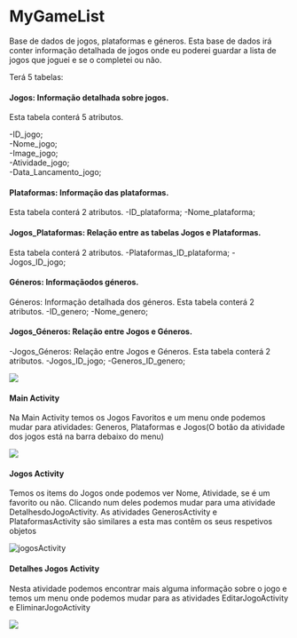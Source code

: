    <!DOCTYPE html>
<html>
<head>
	<meta charset="utf-8"/>
</head>
<body>
  <h1 id="mygamelist">MyGameList</h1>
<p>Base de dados de jogos, plataformas e géneros. Esta base de dados irá conter informação detalhada de jogos onde eu poderei guardar a lista de jogos que joguei e se o completei ou não.</p>
	<p>Terá 5 tabelas:</p>
  <h4 id="jogos">Jogos: Informação detalhada sobre jogos.</h4>
	<p>Esta tabela conterá 5 atributos.</p>
  <p>-ID_jogo;<br>
  -Nome_jogo;<br>
  -Image_jogo;<br>
  -Atividade_jogo;<br>
  -Data_Lancamento_jogo;</p>
  <h4 id="plataformas">Plataformas: Informação das plataformas.</h4>
  <p>Esta tabela conterá 2 atributos.
    -ID_plataforma;
    -Nome_plataforma;</p>
 
<h4 id="jogos_plataformas">Jogos_Plataformas: Relação entre as tabelas Jogos e Plataformas.</h4>
<p>Esta tabela conterá 2 atributos.
    -Plataformas_ID_plataforma;
    -Jogos_ID_jogo;</p>
<h4 id="generos">Géneros: Informaçãodos géneros.</h4>
<p>Géneros: Informação detalhada dos géneros.
  Esta tabela conterá 2 atributos.
    -ID_genero;
    -Nome_genero;</p>
  <h4 id="jogos_generos">Jogos_Géneros: Relação entre Jogos e Géneros.</h4>
<p>-Jogos_Géneros: Relação entre Jogos e Géneros.
  Esta tabela conterá 2 atributos.
    -Jogos_ID_jogo;
    -Generos_ID_genero;</p>
    </body>
</html>
    
![](images/OtDKil7%20-%20Imgur.png)

<html>
<head>
	<meta charset="utf-8"/>
</head>
	<body>
		<h4 id="mainActivity">Main Activity</h4>
	<p> Na Main Activity temos os Jogos Favoritos e um menu onde podemos mudar para atividades: Generos, Plataformas e Jogos(O botão da atividade dos jogos está na barra debaixo do menu)</p>
	</body>
	</html>
	
![](images/mainActivity.jpg)

<html>
<head>
	<meta charset="utf-8"/>
</head>
	<body>
		<h4 id="jogosActivity">Jogos Activity</h4>
	<p> Temos os items do Jogos onde podemos ver Nome, Atividade, se é um favorito ou não. Clicando num deles podemos mudar para uma atividade DetalhesdoJogoActivity. As atividades GenerosActivity e PlataformasActivity são similares a esta mas contêm os seus respetivos objetos</p>
	
<img src="images/JogosActivity.jpg" alt="jogosActivity">
</body>
	</html>
	
<html>
<head>
	<meta charset="utf-8"/>
</head>
	<body>
		<h4 id="DetalhesActivity">Detalhes Jogos Activity</h4>
	<p> Nesta atividade podemos encontrar mais alguma informação sobre o jogo e temos um menu onde podemos mudar para as atividades EditarJogoActivity e EliminarJogoActivity</p>
	</body>
	</html>

![](images/detalhesJogoActivity.jpg)

